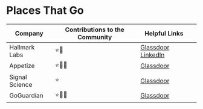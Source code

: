 # Places That Go

|   Company      |Contributions to the Community |Helpful Links                      ||
|----------------|-------------------------------|-------------------------------|--|
|Hallmark Labs   |⭐🎤                           |[Glassdoor](https://www.glassdoor.com/Reviews/Hallmark-Labs-Reviews-E741856.htm) [LinkedIn](https://www.linkedin.com/company/hallmarklabs/)            ||
|Appetize        |⭐📣🎤                         |[Glassdoor](https://www.glassdoor.com/Overview/Working-at-Appetize-EI_IE1462014.11,19.htm)  ||
|Signal Science  |⭐                             |[Glassdoor](https://www.glassdoor.com/Reviews/Signal-Sciences-Reviews-E1441773.htm)         ||
|GoGuardian      |⭐📣🎤                         |[Glassdoor](https://www.glassdoor.com/Overview/Working-at-GoGuardian-EI_IE1065069.11,21.htm)||
